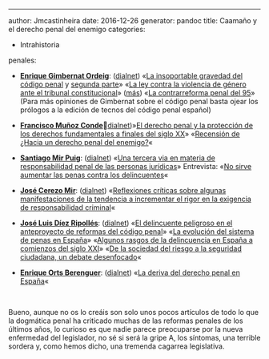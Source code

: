 ---
author: Jmcastinheira
date: 2016-12-26
generator: pandoc
title: Caamaño y el derecho penal del enemigo
categories:

  - Intrahistoria

 penales:

-   **[Enrique Gimbernat Ordeig](http://criminet.ugr.es/recpc/recpc_03-c2.html)**:
    ([dialnet](http://dialnet.unirioja.es/servlet/autor?codigo=97494))
    «[La insoportable gravedad del código penal](http://reggio.wordpress.com/2009/01/22/la-insoportable-gravedad-del-codigo-penal-i-de-enrique-gimbernat-en-el-mundo/)
    y [segunda parte](http://reggio.wordpress.com/2009/01/23/la-insoportable-gravedad-del-codigo-penal-ii-de-enrique-gimbernat-en-el-mundo/)»
    «[La ley contra la violencia de género ante el tribunal constitucional](http://reggio.wordpress.com/2008/06/16/la-ley-de-violencia-de-genero-ante-el-tribunal-constitucional-de-enrique-gimbernat-en-el-mundo/)»
    ([más](http://es.wordpress.com/tag/enrique-gimbernat/)) «[La
    contrarreforma penal del 95](http://dialnet.unirioja.es/servlet/articulo?codigo=174804)»
    (Para más opiniones de Gimbernat sobre el código penal basta ojear
    los prólogos a la edición de tecnos del código penal español)
-   **[Francisco Muñoz Conde](http://criminet.ugr.es/recpc/recpc_04-c2.html)**🙁[dialnet](http://dialnet.unirioja.es/servlet/autor?codigo=190341))»[El
    derecho penal y la protección de los derechos fundamentales a
    finales del siglo XX](http://dialnet.unirioja.es/servlet/articulo?codigo=175006)»
    «[Recensión de ¿Hacia un derecho penal del enemigo?](http://bohemiaguerrera.wordpress.com/unidad-viii-%C2%BFderecho-penal-del-enemigo/analisis-y-reflexion-francisco-munoz-conde-%C2%BFhacia-un-derecho-penal-del-enemigo/)«
-   **[Santiago Mir Puig](http://criminet.ugr.es/recpc/recpc_01-c1.html)**:
    ([dialnet](http://dialnet.unirioja.es/servlet/autor?codigo=32161))
    «[Una tercera via en materia de responsabilidad penal de las
    personas jurídicas](http://criminet.ugr.es/recpc/06/recpc06-01.pdf)»
    Entrevista: «[No sirve aumentar las penas contra los
    delincuentes](http://www.impulsobaires.com.ar/nota.php?id=40924)«
-   [**José Cerezo Mir**](http://criminet.ugr.es/recpc/recpc_03-c3.html):
    ([dialnet](http://dialnet.unirioja.es/servlet/autor?codigo=71739))
    «[Reflexiones críticas sobre algunas manifestaciones de la tendencia
    a incrementar el rigor en la exigencia de responsabilidad
    criminal](http://www.ilecip.org/pdf/Ilecip.Rev.003-05.pdf)«

  -   **[José Luis Díez
    Ripollés](http://dialnet.unirioja.es/servlet/articulo?codigo=2485651)**:
    ([dialnet](http://dialnet.unirioja.es/servlet/autor?codigo=48662))
    «[El delincuente peligroso en el anteproyecto de reformas del código
    penal](http://www.notariado.org/publicaciones/escritura/numeros/55/03.htm)»
    «[La evolución del sistema de penas en España](http://dialnet.unirioja.es/servlet/articulo?codigo=2278321&orden=112380&info=link)»
    «[Algunos rasgos de la delincuencia en España a comienzos del siglo
    XXI](http://dialnet.unirioja.es/servlet/articulo?codigo=2083343)»
    «[De la sociedad del riesgo a la seguridad ciudadana, un debate
    desenfocado](http://dialnet.unirioja.es/servlet/articulo?codigo=1068020)«

  -   [**Enrique Orts
    Berenguer**](http://www.google.com/search?hl=es&client=iceweasel-a&rls=org.mozilla%3Aen-US%3Aunofficial&q=Enrique+%22Orts+Berenguer%22&btnG=Buscar&lr=&aq=f&oq=):
    ([dialnet](http://dialnet.unirioja.es/servlet/autor?codigo=48557))
    «[La deriva del derecho penal en
    España](http://dialnet.unirioja.es/servlet/articulo?codigo=3068347)«

 

Bueno, aunque no os lo creáis son solo unos pocos artículos de todo lo
que la dogmática penal ha criticado muchas de las reformas penales de
los últimos años, lo curioso es que nadie parece preocuparse por la
nueva enfermedad del legislador, no sé si será la gripe A, los síntomas,
una terrible sordera y, como hemos dicho, una tremenda cagarrea
legislativa.
